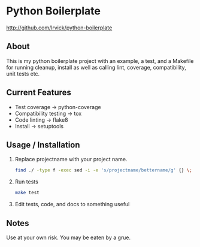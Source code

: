 # Python Boilerplate #

<http://github.com/lrvick/python-boilerplate>

## About ##

This is my python boilerplate project with an example, a test, and a Makefile
for running cleanup, install as well as calling lint, coverage, compatibility,
unit tests etc.

## Current Features ##

  * Test coverage -> python-coverage
  * Compatibility testing -> tox
  * Code linting -> flake8
  * Install -> setuptools

## Usage / Installation ##

1. Replace projectname with your project name.

    ```bash
    find ./ -type f -exec sed -i -e 's/projectname/bettername/g' {} \;
    ```

2. Run tests

    ```bash
    make test
    ```
3.  Edit tests, code, and docs to something useful

## Notes ##

  Use at your own risk. You may be eaten by a grue.
